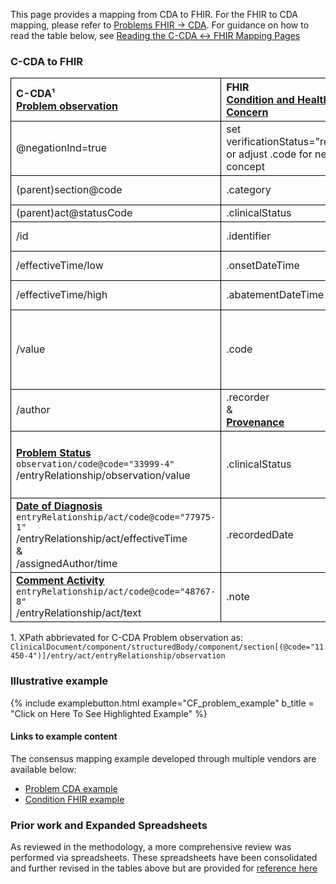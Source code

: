 <style>
td, th {
   border: 1px solid black!important;
}
</style>

This page provides a mapping from CDA to FHIR. For the FHIR to CDA mapping, please refer to [Problems FHIR → CDA](./FC-problems.html). For guidance on how to read the table below, see [Reading the C-CDA ↔ FHIR Mapping Pages](./mappingGuidance.html)


### C-CDA to FHIR

|C-CDA¹<br/>[Problem observation](http://hl7.org/cda/stds/ccda/draft1/StructureDefinition-2.16.840.1.113883.10.20.22.4.4.html)|FHIR<br/>[Condition and Health Concern](https://hl7.org/fhir/us/core/StructureDefinition-us-core-condition-problems-health-concerns.html)|Transform Steps|
|:----|:----|:----|
|@negationInd=true|set verificationStatus="refuted" or adjust .code for negated concept| 
|(parent)section@code |.category|[CDA section → FHIR category](ConceptMap-CF-ProblemCategory.html)|
|(parent)act@statusCode|.clinicalStatus|
|/id|.identifier|[CDA id ↔ FHIR identifier](mappingGuidance.html#cda-id--fhir-identifier)|
|/effectiveTime/low|.onsetDateTime|[CDA ↔ FHIR Time/Dates](mappingGuidance.html#cda--fhir-timedates)|
|/effectiveTime/high|.abatementDateTime|[CDA ↔ FHIR Time/Dates](mappingGuidance.html#cda--fhir-timedates)|
|/value|.code|**Constraint:** When CDA negation is absent or false<br/>[CDA coding ↔ FHIR CodeableConcept](mappingGuidance.html#cda-coding--fhir-codeableconcept)|
|/author|.recorder<br/>&<br/>**[Provenance](http://hl7.org/fhir/us/core/StructureDefinition-us-core-procedure.html)**|<mark>Not in examples</mark><br/>[CDA ↔ FHIR Provenance](mappingGuidance.html#cda--fhir-provenance)|
|**[Problem Status](http://hl7.org/cda/stds/ccda/draft1/StructureDefinition-2.16.840.1.113883.10.20.22.4.6.html)**<br/>```observation/code@code="33999-4"```<br/>/entryRelationship/observation/value|.clinicalStatus|[CDA Problem Status Observation value → FHIR clinicalStatus](./ConceptMap-CF-ProblemStatus.html)|
|**[Date of Diagnosis](https://www.hl7.org/ccdasearch/templates/2.16.840.1.113883.10.20.22.4.502.html)**<br/>```entryRelationship/act/code@code="77975-1"```<br/>/entryRelationship/act/effectiveTime<br/>&<br/>/assignedAuthor/time|.recordedDate|[CDA ↔ FHIR Time/Dates](mappingGuidance.html#cda--fhir-timedates)|
|**[Comment Activity](http://hl7.org/cda/stds/ccda/draft1/StructureDefinition-2.16.840.1.113883.10.20.22.4.64.html)**<br/>```entryRelationship/act/code@code="48767-8"```<br/>/entryRelationship/act/text|.note||

1\. XPath abbrievated for C-CDA Problem observation as: <br/> ```ClinicalDocument/component/structuredBody/component/section[(@code="11450-4")]/entry/act/entryRelationship/observation```

### Illustrative example

{% include examplebutton.html example="CF_problem_example" b_title = "Click on Here To See Highlighted Example" %}

#### Links to example content

The consensus mapping example developed through multiple vendors are available below:
* [Problem CDA example](./Binary-CF-problem.html)
* [Condition FHIR example](./Condition-CF-problem.html)

### Prior work and Expanded Spreadsheets

As reviewed in the methodology, a more comprehensive review was performed via spreadsheets. These spreadsheets have been consolidated and further revised in the tables above but are provided for [reference here](https://github.com/HL7/ccda-on-fhir/blob/Feb2023/mappings/CF/CCDA-FHIR%20Problem-Condition.csv) 